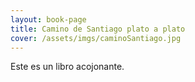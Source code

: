 ```yaml
---
layout: book-page
title: Camino de Santiago plato a plato
cover: /assets/imgs/caminoSantiago.jpg
---
```


Este es un libro acojonante.
